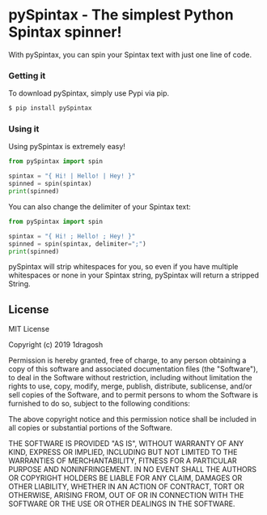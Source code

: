 # pySpintax - The simplest Python Spintax spinner!

With pySpintax, you can spin your Spintax text with just one line of code. 
###  Getting it

To download pySpintax, simply use Pypi via pip.
```sh
$ pip install pySpintax
```

### Using it

Using pySpintax is extremely easy!

```Python
from pySpintax import spin

spintax = "{ Hi! | Hello! | Hey! }"
spinned = spin(spintax)
print(spinned)
```

You can also change the delimiter of your Spintax text:

```Python
from pySpintax import spin

spintax = "{ Hi! ; Hello! ; Hey! }"
spinned = spin(spintax, delimiter=";")
print(spinned)
```

pySpintax will strip whitespaces for you, so even if you have multiple whitespaces or none in your Spintax string, pySpintax will return a stripped String.

License
----

MIT License

Copyright (c) 2019 1dragosh

Permission is hereby granted, free of charge, to any person obtaining a copy
of this software and associated documentation files (the "Software"), to deal
in the Software without restriction, including without limitation the rights
to use, copy, modify, merge, publish, distribute, sublicense, and/or sell
copies of the Software, and to permit persons to whom the Software is
furnished to do so, subject to the following conditions:

The above copyright notice and this permission notice shall be included in all
copies or substantial portions of the Software.

THE SOFTWARE IS PROVIDED "AS IS", WITHOUT WARRANTY OF ANY KIND, EXPRESS OR
IMPLIED, INCLUDING BUT NOT LIMITED TO THE WARRANTIES OF MERCHANTABILITY,
FITNESS FOR A PARTICULAR PURPOSE AND NONINFRINGEMENT. IN NO EVENT SHALL THE
AUTHORS OR COPYRIGHT HOLDERS BE LIABLE FOR ANY CLAIM, DAMAGES OR OTHER
LIABILITY, WHETHER IN AN ACTION OF CONTRACT, TORT OR OTHERWISE, ARISING FROM,
OUT OF OR IN CONNECTION WITH THE SOFTWARE OR THE USE OR OTHER DEALINGS IN THE
SOFTWARE.

